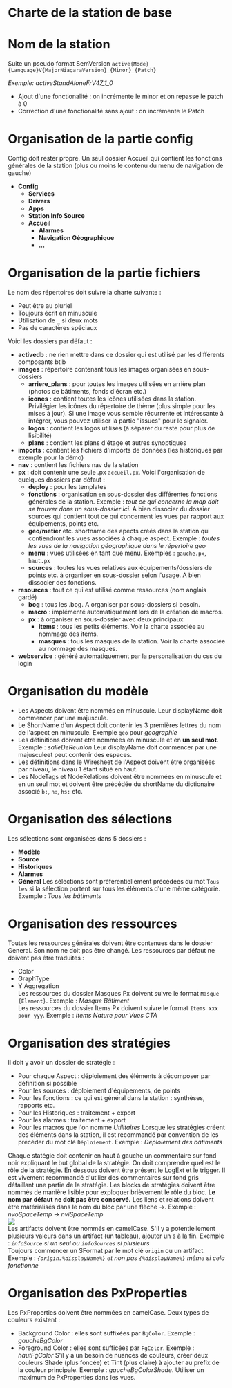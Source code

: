 # Charte de la station de base

# Nom de la station
Suite un pseudo format SemVersion
`active{Mode}{Language}V{MajorNiagaraVersion}_{Minor}_{Patch}`

*Exemple: activeStandAloneFrV47_1_0*

* Ajout d'une fonctionalité : on incrémente le minor et on repasse le patch à 0
* Correction d'une fonctionalité sans ajout : on incrémente le Patch

# Organisation de la partie config
Config doit rester propre.
Un seul dossier Accueil qui contient les fonctions générales de la station (plus ou moins le contenu du menu de navigation de gauche)

* **Config**
    * **Services**
    * **Drivers**
    * **Apps**
    * **Station Info Source**
    * **Accueil**
        * **Alarmes**
        * **Navigation Géographique**
        * **...**

# Organisation de la partie fichiers
Le nom des répertoires doit suivre la charte suivante : 
* Peut être au pluriel
* Toujours écrit en minuscule
* Utilisation de `_` si deux mots
* Pas de caractères spéciaux

Voici les dossiers par défaut :
* **activedb** : ne rien mettre dans ce dossier qui est utilisé par les différents composants btib
* **images** : répertoire contenant tous les images organisées en sous-dossiers
    * **arriere_plans** : pour toutes les images utilisées en arrière plan (photos de bâtiments, fonds d'écran etc.)
    * **icones** : contient toutes les icônes utilisées dans la station. Privilégier les icônes du répertoire de thème (plus simple pour les mises à jour). Si une image vous semble récurrente et intéressante à intégrer, vous pouvez utiliser la partie "issues" pour le signaler. 
    * **logos** : contient les logos utilisés (à séparer du reste pour plus de lisibilité)
    * **plans** : contient les plans d'étage et autres synoptiques
* **imports** : contient les fichiers d'imports de données (les historiques par exemple pour la démo)
* **nav** : contient les fichiers nav de la station
* **px** : doit contenir une seule .px `accueil.px`. Voici l'organisation de quelques dossiers par défaut : 
    * **deploy** : pour les templates
    * **fonctions** : organisation en sous-dossier des différentes fonctions générales de la station. Exemple : *tout ce qui concerne la map doit se trouver dans un sous-dossier ici*. A bien dissocier du dossier sources qui contient tout ce qui concernent les vues par rapport aux équipements, points etc.
    * **geo/metier** etc. shortname des apects créés dans la station qui contiendront les vues associées à chaque aspect. Exemple : *toutes les vues de la navigation géographique dans le répertoire geo*
    * **menu** : vues utilisées en tant que menu. Exemples : `gauche.px`, `haut.px`
    * **sources** : toutes les vues relatives aux équipements/dossiers de points etc. à organiser en sous-dossier selon l'usage. A bien dissocier des fonctions.
* **resources** : tout ce qui est utilisé comme ressources (nom anglais gardé)
    * **bog** : tous les .bog. A organiser par sous-dossiers si besoin.
    * **macro** : implémenté automatiquement lors de la création de macros.
    * **px** : à organiser en sous-dossier avec deux principaux
        * **items** : tous les petits éléments. Voir la charte associée au nommage des items.
        * **masques** : tous les masques de la station. Voir la charte associée au nommage des masques.
* **webservice** : généré automatiquement par la personalisation du css du login

# Organisation du modèle
* Les Aspects doivent être nommés en minuscule. Leur displayName doit commencer par une majuscule.
* Le ShortName d'un Aspect doit contenir les 3 premières lettres du nom de l'aspect en minuscule. Exemple `geo` pour *geographie*
* Les définitions doivent être nommées en minuscule et en **un seul mot**. Exemple : *salleDeReunion* Leur displayName doit commencer par une majusculeet peut contenir des espaces.
* Les définitions dans le Wiresheet de l'Aspect doivent être organisées par niveau, le niveau 1 étant situé en haut.
* Les NodeTags et NodeRelations doivent être nommées en minuscule et en un seul mot et doivent être précédée du shortName du dictionaire associé `b:`, `n:`, `hs:` etc.

# Organisation des sélections
Les sélections sont organisées dans 5 dossiers : 
* **Modèle**
* **Source**
* **Historiques**
* **Alarmes**
* **Général**
Les sélections sont préférentiellement précédées du mot `Tous les` si la sélection portent sur tous les éléments d'une même catégorie. Exemple : *Tous les bâtiments*

# Organisation des ressources
Toutes les ressources générales doivent être contenues dans le dossier General. Son nom ne doit pas être changé.
Les ressources par défaut ne doivent pas être traduites : 
* Color
* GraphType
* Y Aggregation  
Les ressources du dossier Masques Px doivent suivre le format `Masque {Element}`. Exemple : *Masque Bâtiment*  
Les ressources du dossier Items Px doivent suivre le format `Items xxx pour yyy`. Exemple : *Items Nature pour Vues CTA*

# Organisation des stratégies
Il doit y avoir un dossier de stratégie : 
* Pour chaque Aspect : déploiement des éléments à décomposer par définition si possible 
* Pour les sources : déploiement d'équipements, de points
* Pour les fonctions : ce qui est général dans la station : synthèses, rapports etc.
* Pour les Historiques : traitement + export
* Pour les alarmes : traitement + export
* Pour les macros que l'on nomme *Utilitaires*
Lorsque les stratégies créent des éléments dans la station, il est recommandé par convention de les précéder du mot clé `Déploiement`. Exemple : *Déploiement des bâtiments*

Chaque statégie doit contenir en haut à gauche un commentaire sur fond noir expliquant le but global de la stratégie. On doit comprendre quel est le rôle de la stratégie.
En dessous doivent être présent le LogExt et le trigger. Il est vivement recommandé d'utilier des commentaires sur fond gris détaillant une partie de la stratégie.
Les blocks de stratégies doivent être nommés de manière lisible pour exploquer brièvement le rôle du bloc. **Le nom par défaut ne doit pas être conservé.**
Les liens et relations doivent être matérialisés dans le nom du bloc par une flèche ->. Exemple : *nvoSpaceTemp -> nviSpaceTemp*  
![](https://i.ibb.co/2PgHdkS/Format-Strategie.png)  
Les artifacts doivent être nommés en camelCase. S'il y a potentiellement plusieurs valeurs dans un artifact (un tableau), ajouter un s à la fin. Exemple : *`infoSource` si un seul ou `infoSources` si plusieurs*  
Toujours commencer un SFormat par le mot clé `origin` ou un artifact. Exemple : *`{origin.%displayName%}` et non pas `{%displayName%}` même si cela fonctionne*

# Organisation des PxProperties
Les PxProperties doivent être nommées en camelCase.
Deux types de couleurs existent : 
* Background Color : elles sont suffixées par `BgColor`. Exemple : *gaucheBgColor* 
* Foreground Color : elles sont sufficées par `FgColor`. Exemple : *hautFgColor*
S'il y a un besoin de nuances de couleurs, créer deux couleurs Shade (plus foncée) et Tint (plus claire) à ajouter au prefix de la couleur principale. Exemple : *gaucheBgColorShade*.
Utiliser un maximum de PxProperties dans les vues.